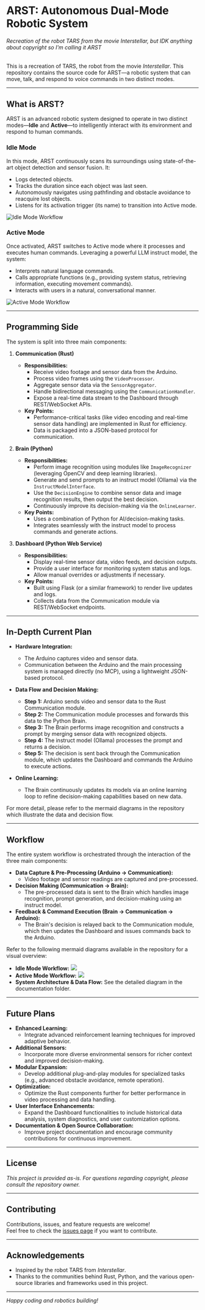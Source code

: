 # ARST: Autonomous Dual-Mode Robotic System
###### Recreation of the robot TARS from the movie Interstellar, but IDK anything about copyright so I'm calling it ARST

This is a recreation of TARS, the robot from the movie *Interstellar*. This repository contains the source code for ARST—a robotic system that can move, talk, and respond to voice commands in two distinct modes.

---

## What is ARST?

ARST is an advanced robotic system designed to operate in two distinct modes—**Idle** and **Active**—to intelligently interact with its environment and respond to human commands.

### Idle Mode
In this mode, ARST continuously scans its surroundings using state-of-the-art object detection and sensor fusion. It:
- Logs detected objects.
- Tracks the duration since each object was last seen.
- Autonomously navigates using pathfinding and obstacle avoidance to reacquire lost objects.
- Listens for its activation trigger (its name) to transition into Active mode.

![Idle Mode Workflow](./images/idle.svg)

### Active Mode
Once activated, ARST switches to Active mode where it processes and executes human commands. Leveraging a powerful LLM instruct model, the system:
- Interprets natural language commands.
- Calls appropriate functions (e.g., providing system status, retrieving information, executing movement commands).
- Interacts with users in a natural, conversational manner.

![Active Mode Workflow](./images/active.svg)

---

## Programming Side

The system is split into three main components:

1. **Communication (Rust)**
   - **Responsibilities:**  
     - Receive video footage and sensor data from the Arduino.
     - Process video frames using the `VideoProcessor`.
     - Aggregate sensor data via the `SensorAggregator`.
     - Handle bidirectional messaging using the `CommunicationHandler`.
     - Expose a real-time data stream to the Dashboard through REST/WebSocket APIs.
   - **Key Points:**  
     - Performance-critical tasks (like video encoding and real-time sensor data handling) are implemented in Rust for efficiency.
     - Data is packaged into a JSON-based protocol for communication.

2. **Brain (Python)**
   - **Responsibilities:**  
     - Perform image recognition using modules like `ImageRecognizer` (leveraging OpenCV and deep learning libraries).
     - Generate and send prompts to an instruct model (Ollama) via the `InstructModelInterface`.
     - Use the `DecisionEngine` to combine sensor data and image recognition results, then output the best decision.
     - Continuously improve its decision-making via the `OnlineLearner`.
   - **Key Points:**  
     - Uses a combination of Python for AI/decision-making tasks.
     - Integrates seamlessly with the instruct model to process commands and generate actions.

3. **Dashboard (Python Web Service)**
   - **Responsibilities:**  
     - Display real-time sensor data, video feeds, and decision outputs.
     - Provide a user interface for monitoring system status and logs.
     - Allow manual overrides or adjustments if necessary.
   - **Key Points:**  
     - Built using Flask (or a similar framework) to render live updates and logs.
     - Collects data from the Communication module via REST/WebSocket endpoints.

---

## In-Depth Current Plan

- **Hardware Integration:**  
  - The Arduino captures video and sensor data.
  - Communication between the Arduino and the main processing system is managed directly (no MCP), using a lightweight JSON-based protocol.
  
- **Data Flow and Decision Making:**  
  - **Step 1:** Arduino sends video and sensor data to the Rust Communication module.
  - **Step 2:** The Communication module processes and forwards this data to the Python Brain.
  - **Step 3:** The Brain performs image recognition and constructs a prompt by merging sensor data with recognized objects.
  - **Step 4:** The instruct model (Ollama) processes the prompt and returns a decision.
  - **Step 5:** The decision is sent back through the Communication module, which updates the Dashboard and commands the Arduino to execute actions.
  
- **Online Learning:**  
  - The Brain continuously updates its models via an online learning loop to refine decision-making capabilities based on new data.

For more detail, please refer to the mermaid diagrams in the repository which illustrate the data and decision flow.

---

## Workflow

The entire system workflow is orchestrated through the interaction of the three main components:

- **Data Capture & Pre-Processing (Arduino → Communication):**  
  - Video footage and sensor readings are captured and pre-processed.
- **Decision Making (Communication → Brain):**  
  - The pre-processed data is sent to the Brain which handles image recognition, prompt generation, and decision-making using an instruct model.
- **Feedback & Command Execution (Brain → Communication → Arduino):**  
  - The Brain's decision is relayed back to the Communication module, which then updates the Dashboard and issues commands back to the Arduino.

Refer to the following mermaid diagrams available in the repository for a visual overview:
- **Idle Mode Workflow:** [![](https://mermaid.ink/img/pako:eNpNkMtuwjAQRX_FmkVXAZUk5LWoFBIqVSoVEnTThIWbDIlFYiMzKQXEv9eEh-qVxz5HvtcnKFSJEMG6Ufui5prYMs0lMyvOFnSZ38oG2bzmO1yxweCFTbKZkoKUZnH7LVASSznx1VWa9EiSxZI3hyOytcGSTgu1E3RgT2zOiVDL3Q1PejzNPrclJ2TvyLUUsmIzE6oxeGxoSUJJtthyeZPSXppmSY3Fpn9hqUVVoTYp9SXmFZsa7HGTImFBWPbqa7bYCypqRorFBYmfe79_4od6uH3pXIIFLeqWi9J81-mC5kA1tphDZLYl15sccnk2HO9ILQ6ygIh0hxZo1VU1RGve7MzU9WVTwSvN28ep6felVHtXzAjRCX4hsoNg6Ix8z_bCsTOyxxYcIHK9Yeg-u47vjLwgdMfO2YJjrz-bCzfwvdC2ndAfOa5jQaUvoW9ZUJaoE9VJgiiwz3_IYp8l?type=png)](https://mermaid.live/edit#pako:eNpNkMtuwjAQRX_FmkVXAZUk5LWoFBIqVSoVEnTThIWbDIlFYiMzKQXEv9eEh-qVxz5HvtcnKFSJEMG6Ufui5prYMs0lMyvOFnSZ38oG2bzmO1yxweCFTbKZkoKUZnH7LVASSznx1VWa9EiSxZI3hyOytcGSTgu1E3RgT2zOiVDL3Q1PejzNPrclJ2TvyLUUsmIzE6oxeGxoSUJJtthyeZPSXppmSY3Fpn9hqUVVoTYp9SXmFZsa7HGTImFBWPbqa7bYCypqRorFBYmfe79_4od6uH3pXIIFLeqWi9J81-mC5kA1tphDZLYl15sccnk2HO9ILQ6ygIh0hxZo1VU1RGve7MzU9WVTwSvN28ep6felVHtXzAjRCX4hsoNg6Ix8z_bCsTOyxxYcIHK9Yeg-u47vjLwgdMfO2YJjrz-bCzfwvdC2ndAfOa5jQaUvoW9ZUJaoE9VJgiiwz3_IYp8l)
- **Active Mode Workflow:** [![](https://mermaid.ink/img/pako:eNpdkF1vgjAYhf9K816jE0E-erFFRZclupm5mw28aKAKmbSmH5uO8N9XEMyyXvU9zzlvTltByjMKGPZH_p3mRCj0FiUMmTONt6qZp6kqvija5ETSHRoM7tEsfqUpbcSGcYZWhVS7a2rWOubxhkjZYYkUR6vVGu25QBFNC2nEzj5v7dFtYWN70eqk1V23-18gagOLeHGmqVZ9gw4uWris1lz0RD7UV7Y0DL1Tee33R3vmrfRoOigtWFP2KTv2D04YWFBSUZIiM99UNcEEVE5LmgA214yIzwQSVhsf0YpvLywFrISmFgiuDzngPTlKM-lTRhSNCnIQpLypJ8I-OC_7iBkBV3AGPA6CoWP73tgLJ449nlhwAex6w9AduY7v2F4QuhOntuCnjY8McAPfC43XD71R4FlwEE3prgtlGRVzrpkCHLj1L7MJmio?type=png)](https://mermaid.live/edit#pako:eNpdkF1vgjAYhf9K816jE0E-erFFRZclupm5mw28aKAKmbSmH5uO8N9XEMyyXvU9zzlvTltByjMKGPZH_p3mRCj0FiUMmTONt6qZp6kqvija5ETSHRoM7tEsfqUpbcSGcYZWhVS7a2rWOubxhkjZYYkUR6vVGu25QBFNC2nEzj5v7dFtYWN70eqk1V23-18gagOLeHGmqVZ9gw4uWris1lz0RD7UV7Y0DL1Tee33R3vmrfRoOigtWFP2KTv2D04YWFBSUZIiM99UNcEEVE5LmgA214yIzwQSVhsf0YpvLywFrISmFgiuDzngPTlKM-lTRhSNCnIQpLypJ8I-OC_7iBkBV3AGPA6CoWP73tgLJ449nlhwAex6w9AduY7v2F4QuhOntuCnjY8McAPfC43XD71R4FlwEE3prgtlGRVzrpkCHLj1L7MJmio)
- **System Architecture & Data Flow:** See the detailed diagram in the documentation folder.

---

## Future Plans

- **Enhanced Learning:**  
  - Integrate advanced reinforcement learning techniques for improved adaptive behavior.
- **Additional Sensors:**  
  - Incorporate more diverse environmental sensors for richer context and improved decision-making.
- **Modular Expansion:**  
  - Develop additional plug-and-play modules for specialized tasks (e.g., advanced obstacle avoidance, remote operation).
- **Optimization:**  
  - Optimize the Rust components further for better performance in video processing and data handling.
- **User Interface Enhancements:**  
  - Expand the Dashboard functionalities to include historical data analysis, system diagnostics, and user customization options.
- **Documentation & Open Source Collaboration:**  
  - Improve project documentation and encourage community contributions for continuous improvement.

---

## License

*This project is provided as-is. For questions regarding copyright, please consult the repository owner.*

---

## Contributing

Contributions, issues, and feature requests are welcome!  
Feel free to check the [issues page](./issues) if you want to contribute.

---

## Acknowledgements

- Inspired by the robot TARS from *Interstellar*.
- Thanks to the communities behind Rust, Python, and the various open-source libraries and frameworks used in this project.

---

*Happy coding and robotics building!*
